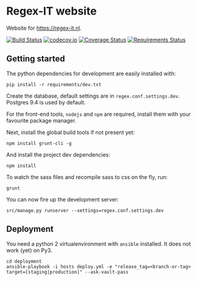Regex-IT website
================

Website for https://regex-it.nl.

[![Build Status](https://travis-ci.org/sergei-maertens/regex-it.svg?branch=develop)][build_badge]
[![codecov.io](https://codecov.io/github/sergei-maertens/regex-it/coverage.svg?branch=develop)][codecov_badge]
[![Coverage Status](https://coveralls.io/repos/sergei-maertens/regex-it/badge.svg?branch=develop&service=github)][coveralls_badge]
[![Requirements Status](https://requires.io/github/sergei-maertens/regex-it/requirements.svg?branch=develop)][requires_badge]

[build_badge]: https://travis-ci.org/sergei-maertens/regex-it
[codecov_badge]: https://codecov.io/github/sergei-maertens/regex-it?branch=develop
[coveralls_badge]: https://coveralls.io/github/sergei-maertens/regex-it?branch=develop
[requires_badge]: https://requires.io/github/sergei-maertens/regex-it/requirements/?branch=develop


Getting started
---------------

The python dependencies for development are easily installed with:

    pip install -r requirements/dev.txt

Create the database, default settings are in `regex.conf.settings.dev`.
Postgres 9.4 is used by default.

For the front-end tools, `nodejs` and `npm` are required, install them
with your favourite package manager.

Next, install the global build tools if not present yet:

    npm install grunt-cli -g

And install the project dev dependencies:

    npm install

To watch the sass files and recompile sass to css on the fly, run:

    grunt


You can now fire up the development server:

    src/manage.py runserver --settings=regex.conf.settings.dev


Deployment
----------
You need a python 2 virtualenvironment with `ansible` installed. It does not work (yet) on Py3.

    cd deployment
    ansible-playbook -i hosts deploy.yml -e "release_tag=<branch-or-tag> target=[staging|production]" --ask-vault-pass

